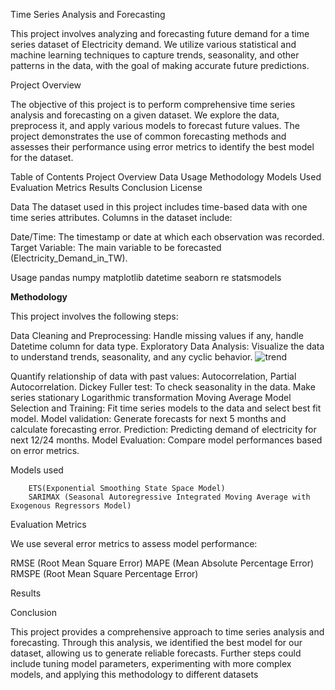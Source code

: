 Time Series Analysis and Forecasting

This project involves analyzing and forecasting future demand for a time series dataset of Electricity demand.
We utilize various statistical and machine learning techniques to capture trends, seasonality, and other patterns in the data, with the goal of making accurate future predictions.

Project Overview

The objective of this project is to perform comprehensive time series analysis and forecasting on a given dataset. We explore the data, preprocess it, and apply various models to forecast future values. The project demonstrates the use of common forecasting methods and assesses their performance using error metrics to identify the best model for the dataset.

Table of Contents
Project Overview
Data
Usage
Methodology
Models Used
Evaluation Metrics
Results
Conclusion
License

Data
The dataset used in this project includes time-based data with one time series attributes. Columns in the dataset include:

Date/Time: The timestamp or date at which each observation was recorded.
Target Variable: The main variable to be forecasted (Electricity_Demand_in_TW).

Usage
pandas
numpy
matplotlib
datetime
seaborn
re
statsmodels

**Methodology**

This project involves the following steps:

Data Cleaning and Preprocessing: Handle missing values if any, handle Datetime column for data type.
Exploratory Data Analysis: Visualize the data to understand trends, seasonality, and any cyclic behavior.
![trend](https://github.com/user-attachments/assets/1fee00b2-25c8-4246-8cef-49e389149753)

Quantify relationship of data with past values: Autocorrelation, Partial Autocorrelation.
Dickey Fuller test: To check seasonality in the data.
Make series stationary
        Logarithmic transformation
        Moving Average
Model Selection and Training: Fit time series models to the data and select best fit model.
Model validation: Generate forecasts for next 5 months and calculate forecasting error.
Prediction: Predicting demand of electricity for next 12/24 months.
Model Evaluation: Compare model performances based on error metrics.

Models used

        ETS(Exponential Smoothing State Space Model)
        SARIMAX (Seasonal Autoregressive Integrated Moving Average with Exogenous Regressors Model)
        
Evaluation Metrics

We use several error metrics to assess model performance:

RMSE (Root Mean Square Error)
MAPE (Mean Absolute Percentage Error)
RMSPE (Root Mean Square Percentage Error)

Results



Conclusion

This project provides a comprehensive approach to time series analysis and forecasting. Through this analysis, we identified the best model for our dataset, allowing us to generate reliable forecasts. Further steps could include tuning model parameters, experimenting with more complex models, and applying this methodology to different datasets


